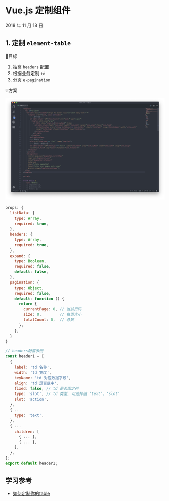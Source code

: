 # Vue.js 定制组件

2018 年 11 月 18 日

## 1. 定制 `element-table`

🏹目标

1. 抽离 `headers` 配置
2. 根据业务定制 `td`
3. 分页 `e-pagination`

💡方案

![b-table](../../_media/vue/components/b-table.jpeg)

```javascript
props: {
  listData: {
    type: Array,
    required: true,
  },
  headers: {
    type: Array,
    required: true,
  },
  expand: {
    type: Boolean,
    required: false,
    default: false,
  },
  pagination: {
    type: Object,
    required: false,
    default: function () {
      return {
        currentPage: 0, // 当前页码
        size: 0,        // 每页大小
        totalCount: 0,  // 总数
      };
    },
  }
}
```

```javascript
// headers配置示例
const header1 = [
  {
    label: 'td 名称',
    width: 'td 宽度',
    keyName: 'td 对应数据字段',
    align: 'td 是否居中',
    fixed: false, // td 是否固定列
    type: 'slot', // td 类型, 可选择值 ‘text’，‘slot’
    slot: 'action',
  },
  { ...
    type: 'text',
  },
  { ...
    children: [
      { ... },
      { ... },
    ],
  },
];
export default header1;
```

## 学习参考
  * [如何定制你的table](https://jsfiddle.net/g5jykkrn/2/)